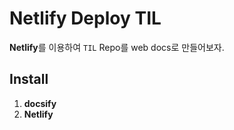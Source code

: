 # Netlify Deploy TIL

**Netlify**를 이용하여 `TIL` Repo를 web docs로 만들어보자.

## Install
1. **docsify**
2. **Netlify**